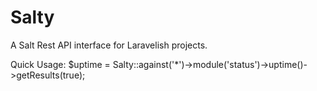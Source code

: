 Salty
=====

A Salt Rest API interface for Laravelish projects.

Quick Usage:
    $uptime = Salty::against('*')->module('status')->uptime()->getResults(true);
